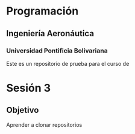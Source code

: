 # Programación
## Ingeniería Aeronáutica
### Universidad Pontificia Bolivariana

Este es un repositorio de prueba para el curso de 

# Sesión 3
## Objetivo
Aprender a clonar repositorios